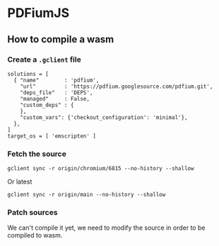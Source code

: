 # PDFiumJS

## How to compile a wasm

### Create a `.gclient` file

```
solutions = [
  { "name"        : 'pdfium',
    "url"         : 'https://pdfium.googlesource.com/pdfium.git',
    "deps_file"   : 'DEPS',
    "managed"     : False,
    "custom_deps" : {
    },
    "custom_vars": {'checkout_configuration': 'minimal'},
  },
]
target_os = [ 'emscripten' ]
```

### Fetch the source

```
gclient sync -r origin/chromium/6815 --no-history --shallow
```

Or latest

```
gclient sync -r origin/main --no-history --shallow
```

### Patch sources

We can't compile it yet, we need to modify the source in order to be compiled to wasm.